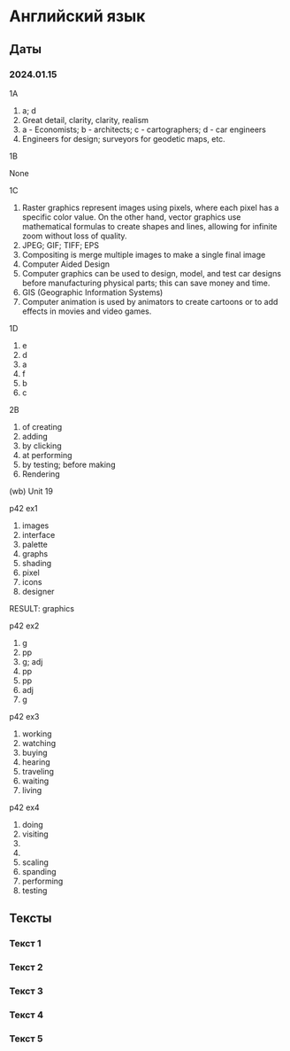 # Английский язык

## Даты

### 2024.01.15

1A

1. a; d
2. Great detail, clarity, clarity, realism
3. a - Economists; b - architects; c - cartographers; d - car engineers
4. Engineers for design; surveyors for geodetic maps, etc.

1B

None

1C

1. Raster graphics represent images using pixels, where each pixel has a specific color value. On the other hand, vector graphics use mathematical formulas to create shapes and lines, allowing for infinite zoom without loss of quality.
2. JPEG; GIF; TIFF; EPS
3. Compositing is merge multiple images to make a single final image
4. Computer Aided Design
5. Computer graphics can be used to design, model, and test car designs before manufacturing physical parts; this can save money and time.
6. GIS (Geographic Information Systems)
7. Computer animation is used by animators to create
cartoons or to add effects in movies and video games.

1D

1. e
2. d
3. a
4. f
5. b
6. c

2B

1. of creating
2. adding
3. by clicking
4. at performing
5. by testing; before making
6. Rendering

(wb) Unit 19

p42 ex1

1. images
2. interface
3. palette
4. graphs
5. shading
6. pixel
7. icons
8. designer

RESULT: graphics

p42 ex2

1. g
2. pp
3. g; adj
4. pp
5. pp
6. adj
7. g

p42 ex3

1. working
2. watching
3. buying
4. hearing
5. traveling
6. waiting
7. living

p42 ex4

1. doing
2. visiting
3. 
4. 
5. scaling
6. spanding
7. performing
8. testing

## Тексты

### Текст 1


### Текст 2


### Текст 3


### Текст 4


### Текст 5


